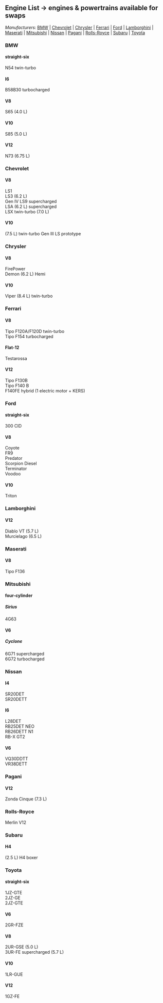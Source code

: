## Engine List -> engines & powertrains available for swaps
*Manufacturers*:
[BMW](https://github.com/the-wt-ahmadi/Limitless/blob/master/MOTORS.md#bmw) | [Chevrolet](https://github.com/the-wt-ahmadi/Limitless/blob/master/MOTORS.md#chevrolet) | [Chrysler](https://github.com/the-wt-ahmadi/Limitless/blob/master/MOTORS.md#chrysler) | [Ferrari](https://github.com/the-wt-ahmadi/Limitless/blob/master/MOTORS.md#ferrari) | [Ford](https://github.com/the-wt-ahmadi/Limitless/blob/master/MOTORS.md#ford) | [Lamborghini](https://github.com/the-wt-ahmadi/Limitless/blob/master/MOTORS.md#lamborghini) | [Maserati](https://github.com/the-wt-ahmadi/Limitless/blob/master/MOTORS.md#maserati) | [Mitsubishi](https://github.com/the-wt-ahmadi/Limitless/blob/master/MOTORS.md#mitsubishi) | [Nissan](https://github.com/the-wt-ahmadi/Limitless/blob/master/MOTORS.md#nissan) | [Pagani](https://github.com/the-wt-ahmadi/Limitless/blob/master/MOTORS.md#pagani) | [Rolls-Royce](https://github.com/the-wt-ahmadi/Limitless/blob/master/MOTORS.md#rolls-royce) | [Subaru](https://github.com/the-wt-ahmadi/Limitless/blob/master/MOTORS.md#subaru) | [Toyota](https://github.com/the-wt-ahmadi/Limitless/blob/master/MOTORS.md#toyota) 
  ### BMW
   #### straight-six
   N54 twin-turbo
   #### I6
   B58B30 turbocharged
   #### V8
   S65 (4.0 L)
   #### V10
   S85 (5.0 L)
   #### V12
   N73 (6.75 L)
  ### Chevrolet
   #### V8
   LS1    
   LS3 (6.2 L)    
   Gen IV LS9 supercharged    
   LSA (6.2 L) supercharged    
   LSX twin-turbo (7.0 L)
   #### V10
   (7.5 L) twin-turbo Gen III LS prototype
  ### Chrysler
   #### V8
   FirePower    
   Demon (6.2 L) Hemi
   #### V10
   Viper (8.4 L) twin-turbo
  ### Ferrari
   #### V8
   Tipo F120A/F120D twin-turbo    
   Tipo F154 turbocharged
   #### Flat-12
   Testarossa
   #### V12
   Tipo F130B    
   Tipo F140 B    
   F140FE hybrid (1 electric motor + KERS)
  ### Ford
   #### straight-six
   300 CID
   #### V8
   Coyote    
   FR9    
   Predator    
   Scorpion Diesel    
   Terminator    
   Voodoo
   #### V10
   Triton
  ### Lamborghini
   #### V12
   Diablo VT (5.7 L)    
   Murcielago (6.5 L)
  ### Maserati
   #### V8
   Tipo F136
  ### Mitsubishi
   #### four-cylinder
   ##### Sirius
   4G63
   #### V6
   ##### Cyclone
   6G71 supercharged    
   6G72 turbocharged
  ### Nissan
   #### I4
   SR20DET    
   SR20DETT
   #### I6
   L28DET    
   RB25DET NEO    
   RB26DETT N1    
   RB-X GT2
   #### V6
   VQ30DDTT    
   VR38DETT
  ### Pagani
   #### V12
   Zonda Cinque (7.3 L)
  ### Rolls-Royce
   Merlin V12
  ### Subaru
   #### H4
   (2.5 L) H4 boxer
  ### Toyota
   #### straight-six
   1JZ-GTE    
   2JZ-GE    
   2JZ-GTE
   #### V6
   2GR-FZE
   #### V8
   2UR-GSE (5.0 L)    
   3UR-FE supercharged (5.7 L)
   #### V10
   1LR-GUE
   #### V12
   1GZ-FE
